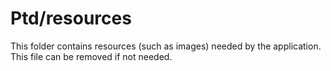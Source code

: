 # Ptd/resources

This folder contains resources (such as images) needed by the application. This file can
be removed if not needed.
